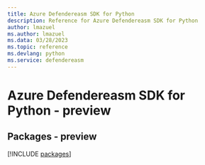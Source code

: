 ```yaml
---
title: Azure Defendereasm SDK for Python
description: Reference for Azure Defendereasm SDK for Python
author: lmazuel
ms.author: lmazuel
ms.data: 03/28/2023
ms.topic: reference
ms.devlang: python
ms.service: defendereasm
---
```

# Azure Defendereasm SDK for Python - preview
## Packages - preview
[!INCLUDE [packages](defendereasm-index.md)]